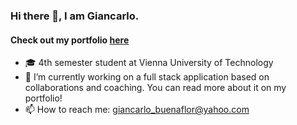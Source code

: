### Hi there 👋, I am Giancarlo.
#### Check out my portfolio [here](https://buenaflor.github.io/portfolio/)

- 🎓 4th semester student at Vienna University of Technology
- 🔭 I’m currently working on a full stack application based on collaborations and coaching. You can read more about it on my portfolio!
- 📫 How to reach me: giancarlo_buenaflor@yahoo.com

<!--
**buenaflor/buenaflor** is a ✨ _special_ ✨ repository because its `README.md` (this file) appears on your GitHub profile.

Here are some ideas to get you started:

- 🔭 I’m currently working on ...
- 🌱 I’m currently learning ...
- 👯 I’m looking to collaborate on ...
- 🤔 I’m looking for help with ...
- 💬 Ask me about ...
- 📫 How to reach me: ...
- 😄 Pronouns: ...
- ⚡ Fun fact: ...
-->
